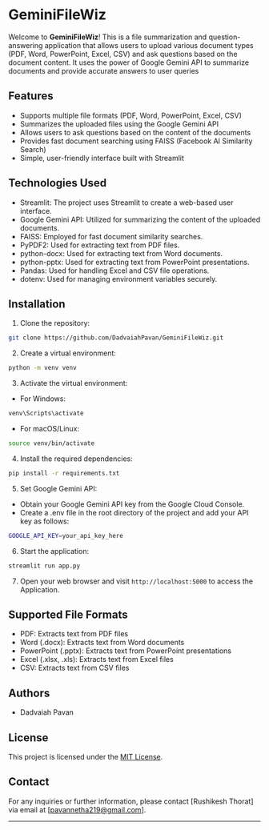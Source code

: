 # GeminiFileWiz

Welcome to **GeminiFileWiz**! This is a file summarization and question-answering application that allows users to upload various document types (PDF, Word, PowerPoint, Excel, CSV) and ask questions based on the document content. It uses the power of Google Gemini API to summarize documents and provide accurate answers to user queries

## Features

- Supports multiple file formats (PDF, Word, PowerPoint, Excel, CSV)
- Summarizes the uploaded files using the Google Gemini API
- Allows users to ask questions based on the content of the documents
- Provides fast document searching using FAISS (Facebook AI Similarity Search)
- Simple, user-friendly interface built with Streamlit

## Technologies Used

- Streamlit: The project uses Streamlit to create a web-based user interface.
- Google Gemini API: Utilized for summarizing the content of the uploaded documents.
- FAISS: Employed for fast document similarity searches.
- PyPDF2: Used for extracting text from PDF files.
- python-docx: Used for extracting text from Word documents.
- python-pptx: Used for extracting text from PowerPoint presentations.
- Pandas: Used for handling Excel and CSV file operations.
- dotenv: Used for managing environment variables securely.

## Installation

1. Clone the repository:

```bash
git clone https://github.com/DadvaiahPavan/GeminiFileWiz.git
```

2. Create a virtual environment:

```bash
python -m venv venv
```

3. Activate the virtual environment:

- For Windows:

```bash
venv\Scripts\activate
```

- For macOS/Linux:

```bash
source venv/bin/activate
```

4. Install the required dependencies:

```bash
pip install -r requirements.txt
```

5. Set  Google Gemini API:
- Obtain your Google Gemini API key from the Google Cloud Console.
- Create a .env file in the root directory of the project and add your API key as follows:

```bash
GOOGLE_API_KEY=your_api_key_here
```

6. Start the application:

```bash
streamlit run app.py

```

7. Open your web browser and visit `http://localhost:5000` to access the Application.

## Supported File Formats

- PDF: Extracts text from PDF files
- Word (.docx): Extracts text from Word documents
- PowerPoint (.pptx): Extracts text from PowerPoint presentations
- Excel (.xlsx, .xls): Extracts text from Excel files
- CSV: Extracts text from CSV files

## Authors
- Dadvaiah Pavan


## License

This project is licensed under the [MIT License](https://opensource.org/licenses/MIT).

## Contact

For any inquiries or further information, please contact [Rushikesh Thorat] via email at [pavannetha219@gmail.com].

---
